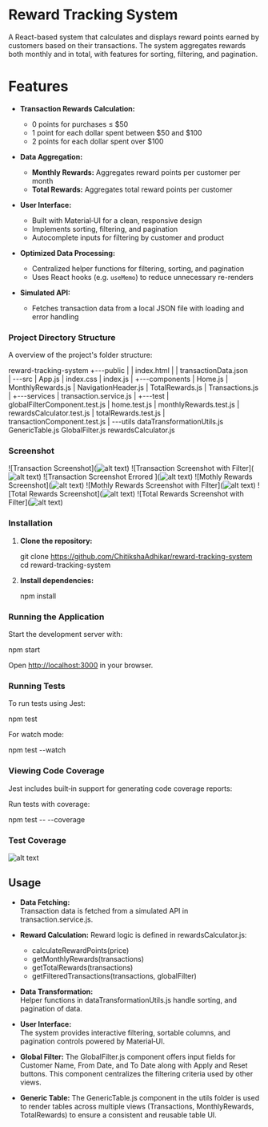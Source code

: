 # Reward Tracking System

A React-based system that calculates and displays reward points earned by customers based on their transactions. The system aggregates rewards both monthly and in total, with features for sorting, filtering, and pagination.

# Features

- **Transaction Rewards Calculation:**

  - 0 points for purchases ≤ $50
  - 1 point for each dollar spent between $50 and $100
  - 2 points for each dollar spent over $100

- **Data Aggregation:**

  - **Monthly Rewards:** Aggregates reward points per customer per month
  - **Total Rewards:** Aggregates total reward points per customer

- **User Interface:**

  - Built with Material‑UI for a clean, responsive design
  - Implements sorting, filtering, and pagination
  - Autocomplete inputs for filtering by customer and product

- **Optimized Data Processing:**

  - Centralized helper functions for filtering, sorting, and pagination
  - Uses React hooks (e.g. `useMemo`) to reduce unnecessary re-renders

- **Simulated API:**
  - Fetches transaction data from a local JSON file with loading and error handling

### Project Directory Structure

A overview of the project's folder structure:

reward-tracking-system
+---public
|   |   index.html
|   |   transactionData.json        
|
\---src
    |   App.js
    |   index.css
    |   index.js
    |
    +---components
    |       Home.js
    |       MonthlyRewards.js
    |       NavigationHeader.js
    |       TotalRewards.js
    |       Transactions.js
    |
    +---services
    |       transaction.service.js
    |
    +---test
    |       globalFilterComponent.test.js
    |       home.test.js
    |       monthlyRewards.test.js
    |       rewardsCalculator.test.js
    |       totalRewards.test.js
    |       transactionComponent.test.js
    |
    \---utils
            dataTransformationUtils.js
            GenericTable.js
            GlobalFilter.js
            rewardsCalculator.js

### Screenshot

![Transaction Screenshot](![alt text](./public/screenshots/image-9.png))
![Transaction Screenshot with Filter](![alt text](./public/screenshots/image-4.png))
![Transaction Screenshot Errored ](![alt text](./public/screenshots/image-10.png))
![Mothly Rewards Screenshot](![alt text](./public/screenshots/image-8.png))
![Mothly Rewards Screenshot with Filter](![alt text](./public/screenshots/image-5.png))
![Total Rewards Screenshot](![alt text](./public/screenshots/image-7.png))
![Total Rewards Screenshot with Filter](![alt text](./public/screenshots/image-6.png))

### Installation

1. **Clone the repository:**

   git clone https://github.com/ChitikshaAdhikar/reward-tracking-system
   cd reward-tracking-system

2. **Install dependencies:**

   npm install

### Running the Application

Start the development server with:

npm start

Open [http://localhost:3000](http://localhost:3000) in your browser.

### Running Tests

To run tests using Jest:

npm test

For watch mode:

npm test --watch

### Viewing Code Coverage

Jest includes built‑in support for generating code coverage reports:

Run tests with coverage:

npm test -- --coverage

### Test Coverage

![alt text](./public/image.png)

## Usage

- **Data Fetching:**  
  Transaction data is fetched from a simulated API in transaction.service.js.

- **Reward Calculation:**
  Reward logic is defined in rewardsCalculator.js:

  - calculateRewardPoints(price)
  - getMonthlyRewards(transactions)
  - getTotalRewards(transactions)
  - getFilteredTransactions(transactions, globalFilter)

- **Data Transformation:**  
  Helper functions in dataTransformationUtils.js handle sorting, and pagination of data.

- **User Interface:**  
  The system provides interactive filtering, sortable columns, and pagination controls powered by Material‑UI.

- **Global Filter:**
  The GlobalFilter.js component offers input fields for Customer Name, From Date, and To Date along with Apply and Reset buttons. This component centralizes the filtering criteria used by other views.

- **Generic Table:**
  The GenericTable.js component in the utils folder is used to render tables across multiple views (Transactions, MonthlyRewards, TotalRewards) to ensure a consistent and reusable table UI.
